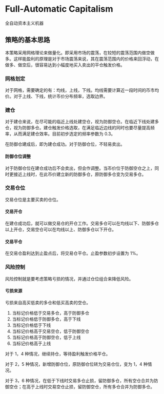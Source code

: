 # Full-Automatic Capitalism
全自动资本主义机器

## 策略的基本思路

本策略采用网格理论来做量化。即采用市场的震荡，在较短的震荡范围内做空做多。这样能盈利的原理是对于市场震荡来说，其在震荡范围内的价格来回浮动，在做多、做空后，很容易达到小幅度地买入卖出的平仓触发价格。

### 网格划定

对于网格，需要确定的有：均线，上线，下线。均线需要计算近一段时间的币市均价。对于上线、下线，统计币价分布频率，选取边界。

### 建仓

对于建仓来说，在尽可能的临近上线处建空仓，视为防御空仓。在临近下线处建多仓，视为防御多仓。建仓触发价格选取，在满足临近边线的同时也要尽量提高频率，从而满足建仓效率。目前初步选定的频率参数为 0.3。

在防御仓建成后，即为建仓成功。对于防御仓位，不轻易卖出。

#### 防御仓位调整

对于防御仓位在建仓成功后不会卖出，但会作调整。当币价位于防御空仓之上，同时更接近上线时，在此币价建立新的防御多仓，原防御多仓变为交易多仓。

### 交易仓位

交易仓位是主要买卖的仓位。

#### 交易开仓

在建仓成功后，就可以做交易仓的开仓工作。交易多仓可以在均线以下、防御多仓以上开仓，交易空仓可以在均线以上、防御多仓以下开仓。

#### 交易平仓

在交易仓盈利达到止盈点后，将交易仓平仓。止盈参数初步设置为 1%。

### 风险控制

风险控制就是要考虑策略亏损的情况，并通过仓位组合来降低风险。

#### 亏损来源

亏损来自高买低卖的多仓和低买高卖的空仓。

1. 当标记价格低于交易多仓，高于防御多仓
2. 当标记价格低于防御多仓，高于下线
3. 当标记价格低于下线
4. 当标记价格高于交易空仓，低于防御空仓
5. 当标记价格高于防御空仓，低于上线
6. 当标记价格高于上线

对于 1，4 种情况，继续持仓，等待盈利触发价格平仓。

对于 2，5 种情况，新增防御仓位，原防御仓位转为交易仓位，变为 1，4 种情况。

对于 3，6 种情况，在低于下线时交易多仓止损，留防御多仓，所有空仓合并为防御空仓；在高于上线时交易空仓止损，留防御空仓，所有多仓合并为防御多仓。
